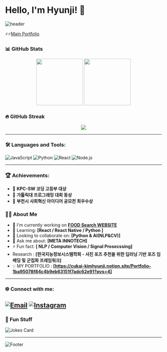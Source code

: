 # Hello, I'm Hyunji! 👋


![header](https://capsule-render.vercel.app/api?type=waving&color=gradient&height=250&section=header&text=&fontSize=50)

⚡️⚡️[Main Portfolio](https://cukai-kimhyunji.notion.site/Portfolio-1ba95078f84c4b9eb63151f7adc62e91?pvs=4)


### 📊 GitHub Stats
<div align="center">
  <img height="150em" src="https://github-readme-stats.vercel.app/api?username=kimhyunji24&show_icons=true&theme=radical&count_private=true" />
  <img height="150em" src="https://github-readme-stats.vercel.app/api/top-langs/?username=kimhyunji24&layout=compact&theme=radical" />
</div>

### 🔥 GitHub Streak
<div align="center">
  <img src="https://streak-stats.demolab.com?user=kimhyunji24&theme=radical&hide_border=true" />
</div>

---
### 🛠️ Languages and Tools:
![JavaScript](https://img.shields.io/badge/-JavaScript-black?style=flat-square&logo=javascript)
![Python](https://img.shields.io/badge/-Python-black?style=flat-square&logo=python)
![React](https://img.shields.io/badge/-React-black?style=flat-square&logo=react)
![Node.js](https://img.shields.io/badge/-Node.js-black?style=flat-square&logo=Node.js)

---

### 🏆 Achievements:
- 🏅 **KPC-SW 코딩 고등부 대상**
- 🏅 **가톨릭대 프로그래밍 대회 동상**
- 🏅 **부천시 사회혁신 아이디어 공모전 최우수상**

  
### 👨‍💻 About Me
- 🔭 I'm currently working on **[FOOD Search WEBSITE](https://github.com/kimhyunji24/djan9o)**
- 🌱 Learning: **[React / React Native / Python ]**
- 👯 Looking to collaborate on: **[Python & AI(NLP&CV)]**
- 💬 Ask me about: **[META INNOTECH]**
- ⚡ Fun fact: **[ NLP / Computer Vision / Signal Prosecssing]**
- Research : **[한국지능정보시스템학회 - 사진 포즈 추천을 위한 딥러닝 기반 포즈 임베딩 및 군집화 프레임워크]**
- 💡 MY PORTFOLIO : **[https://cukai-kimhyunji.notion.site/Portfolio-1ba95078f84c4b9eb63151f7adc62e91?pvs=4]**

---
### 🌐 Connect with me:

[![Email](https://img.shields.io/badge/Email-D14836?style=flat-square&logo=gmail&logoColor=white&link=mailto:your.email@example.com)](mailto:hyunji4560@gmail.com)
[![Instagram](https://img.shields.io/badge/Instagram-E4405F?style=flat-square&logo=instagram&logoColor=white&link=https://instagram.com/yourusername)](https://instagram.com/z_ruor)
---



### 🎨 Fun Stuff
![Jokes Card](https://readme-jokes.vercel.app/api?theme=radical)

---

![Footer](https://capsule-render.vercel.app/api?type=waving&color=gradient&height=150&section=footer)
